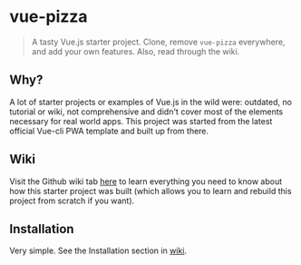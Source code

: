 # vue-pizza

> A tasty Vue.js starter project. Clone, remove `vue-pizza` everywhere, and add your own features. Also, read through the wiki.

## Why?

A lot of starter projects or examples of Vue.js in the wild were: outdated, no tutorial or wiki, not comprehensive and didn't cover most of the elements necessary for real world apps. This project was started from the latest official Vue-cli PWA template and built up from there.

## Wiki

Visit the Github wiki tab [here](https://github.com/prograhammer/vue-pizza/wiki) to learn everything you need to know about
how this starter project was built (which allows you to learn and rebuild this project from scratch if you want).

## Installation

Very simple. See the Installation section in [wiki](https://github.com/prograhammer/vue-pizza/wiki).

